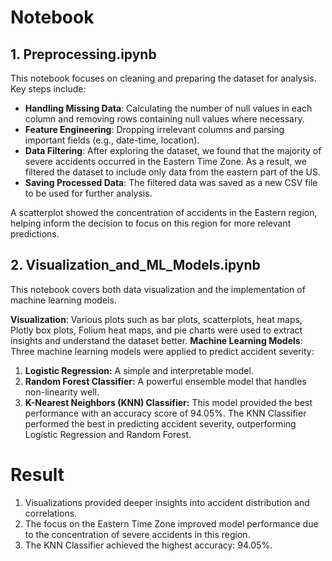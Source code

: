 # Notebook

## 1. Preprocessing.ipynb
This notebook focuses on cleaning and preparing the dataset for analysis. Key steps include:
- **Handling Missing Data**: Calculating the number of null values in each column and removing rows containing null values where necessary.
- **Feature Engineering**: Dropping irrelevant columns and parsing important fields (e.g., date-time, location).
- **Data Filtering**: After exploring the dataset, we found that the majority of severe accidents occurred in the Eastern Time Zone. As a result, we filtered the dataset to include only data from the eastern part of the US.
- **Saving Processed Data**: The filtered data was saved as a new CSV file to be used for further analysis.

A scatterplot showed the concentration of accidents in the Eastern region, helping inform the decision to focus on this region for more relevant predictions.

## 2. Visualization_and_ML_Models.ipynb
This notebook covers both data visualization and the implementation of machine learning models.

**Visualization**: Various plots such as bar plots, scatterplots, heat maps, Plotly box plots, Folium heat maps, and pie charts were used to extract insights and understand the dataset better.
**Machine Learning Models**: Three machine learning models were applied to predict accident severity:
1. **Logistic Regression:** A simple and interpretable model.
2. **Random Forest Classifier:** A powerful ensemble model that handles non-linearity well.
3. **K-Nearest Neighbors (KNN) Classifier:** This model provided the best performance with an accuracy score of 94.05%.
The KNN Classifier performed the best in predicting accident severity, outperforming Logistic Regression and Random Forest.

# Result
1. Visualizations provided deeper insights into accident distribution and correlations.
2. The focus on the Eastern Time Zone improved model performance due to the concentration of severe accidents in this region.
3. The KNN Classifier achieved the highest accuracy: 94.05%.
